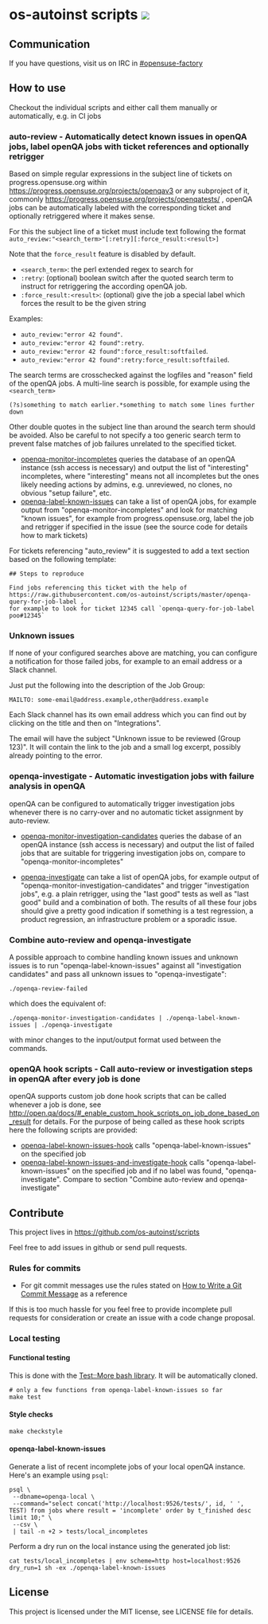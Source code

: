 # os-autoinst scripts ![](https://github.com/os-autoinst/scripts/workflows/ci/badge.svg)


## Communication

If you have questions, visit us on IRC in [#opensuse-factory](irc://chat.freenode.net/opensuse-factory)


## How to use

Checkout the individual scripts and either call them manually or automatically, e.g. in CI jobs

### auto-review - Automatically detect known issues in openQA jobs, label openQA jobs with ticket references and optionally retrigger

Based on simple regular expressions in the subject line of tickets on
progress.opensuse.org within https://progress.opensuse.org/projects/openqav3
or any subproject of it, commonly
https://progress.opensuse.org/projects/openqatests/ , openQA jobs can be
automatically labeled with the corresponding ticket and optionally retriggered
where it makes sense.

For this the subject line of a ticket must include text following the format
`auto_review:"<search_term>"[:retry][:force_result:<result>]`

Note that the `force_result` feature is disabled by default.

* `<search_term>`: the perl extended regex to search for
* `:retry`: (optional) boolean switch after the quoted search term to instruct
   for retriggering the according openQA job.
* `:force_result:<result>`: (optional) give the job a special label which forces the result
   to be the given string

Examples:
* `auto_review:"error 42 found"`.
* `auto_review:"error 42 found":retry`.
* `auto_review:"error 42 found":force_result:softfailed`.
* `auto_review:"error 42 found":retry:force_result:softfailed`.

The search terms are crosschecked against the logfiles and
"reason" field of the openQA jobs. A multi-line search is possible, for
example using the `<search_term>`

  `(?s)something to match earlier.*something to match some lines further down`

Other double quotes in the subject line than around the search term should be
avoided. Also be careful to not specify a too generic search term to prevent
false matches of job failures unrelated to the specified ticket.

* [openqa-monitor-incompletes](https://github.com/os-autoinst/scripts/blob/master/openqa-monitor-incompletes)
  queries the database of an openQA instance (ssh access is necessary) and
  output the list of "interesting" incompletes, where "interesting" means not
  all incompletes but the ones likely needing actions by admins, e.g.
  unreviewed, no clones, no obvious "setup failure", etc.
* [openqa-label-known-issues](https://github.com/os-autoinst/scripts/blob/master/openqa-label-known-issues)
  can take a list of openQA jobs, for example output from
  "openqa-monitor-incompletes" and look for matching "known issues", for
  example from progress.opensuse.org, label the job and retrigger if specified
  in the issue (see the source code for details how to mark tickets)

For tickets referencing "auto_review" it is suggested to add a text section based on the following template:

```
## Steps to reproduce

Find jobs referencing this ticket with the help of
https://raw.githubusercontent.com/os-autoinst/scripts/master/openqa-query-for-job-label ,
for example to look for ticket 12345 call `openqa-query-for-job-label poo#12345`
```

### Unknown issues

If none of your configured searches above are matching, you can configure a
notification for those failed jobs, for example to an email address or a
Slack channel.

Just put the following into the description of the Job Group:

    MAILTO: some-email@address.example,other@address.example

Each Slack channel has its own email address which you can find out by clicking
on the title and then on "Integrations".

The email will have the subject "Unknown issue to be reviewed (Group 123)".
It will contain the link to the job and a small log excerpt, possibly
already pointing to the error.

### openqa-investigate - Automatic investigation jobs with failure analysis in openQA

openQA can be configured to automatically trigger investigation jobs whenever
there is no carry-over and no automatic ticket assignment by auto-review.

* [openqa-monitor-investigation-candidates](https://github.com/os-autoinst/scripts/blob/master/openqa-monitor-investigation-candidates)
  queries the dabase of an openQA instance (ssh access is necessary) and
  output the list of failed jobs that are suitable for triggering
  investigation jobs on, compare to "openqa-monitor-incompletes"

* [openqa-investigate](https://github.com/os-autoinst/scripts/blob/master/openqa-investigate)
  can take a list of openQA jobs, for example output of
  "openqa-monitor-investigation-candidates" and trigger "investigation jobs",
  e.g. a plain retrigger, using the "last good" tests as well as "last good"
  build and a combination of both. The results of all these four jobs should
  give a pretty good indication if something is a test regression, a product
  regression, an infrastructure problem or a sporadic issue.


### Combine auto-review and openqa-investigate

A possible approach to combine handling known issues and unknown issues is to
run "openqa-label-known-issues" against all "investigation candidates" and
pass all unknown issues to "openqa-investigate":

```
./openqa-review-failed
```

which does the equivalent of:

```
./openqa-monitor-investigation-candidates | ./openqa-label-known-issues | ./openqa-investigate
```

with minor changes to the input/output format used between the commands.

### openQA hook scripts - Call auto-review or investigation steps in openQA after every job is done

openQA supports custom job done hook scripts that can be called whenever a job
is done, see
http://open.qa/docs/#_enable_custom_hook_scripts_on_job_done_based_on_result
for details. For the purpose of being called as these hook scripts here the
following scripts are provided:

* [openqa-label-known-issues-hook](https://github.com/os-autoinst/scripts/blob/master/openqa-label-known-issues-hook)
  calls "openqa-label-known-issues" on the specified job
* [openqa-label-known-issues-and-investigate-hook](https://github.com/os-autoinst/scripts/blob/master/openqa-label-known-issues-and-investigate-hook)
  calls "openqa-label-known-issues" on the specified job and if no label was
  found, "openqa-investigate". Compare to section
  "Combine auto-review and openqa-investigate"


## Contribute

This project lives in https://github.com/os-autoinst/scripts

Feel free to add issues in github or send pull requests.

### Rules for commits

* For git commit messages use the rules stated on
  [How to Write a Git Commit Message](http://chris.beams.io/posts/git-commit/) as
  a reference

If this is too much hassle for you feel free to provide incomplete pull
requests for consideration or create an issue with a code change proposal.

### Local testing

#### Functional testing

This is done with the [Test::More bash
library](https://github.com/ingydotnet/test-more-bash).
It will be automatically cloned.


    # only a few functions from openqa-label-known-issues so far
    make test

#### Style checks

    make checkstyle

#### openqa-label-known-issues
Generate a list of recent incomplete jobs of your local openQA instance. Here's an example using `psql`:

```
psql \
 --dbname=openqa-local \
 --command="select concat('http://localhost:9526/tests/', id, ' ', TEST) from jobs where result = 'incomplete' order by t_finished desc limit 10;" \
 --csv \
 | tail -n +2 > tests/local_incompletes
```

Perform a dry run on the local instance using the generated job list:
```
cat tests/local_incompletes | env scheme=http host=localhost:9526 dry_run=1 sh -ex ./openqa-label-known-issues
```

## License

This project is licensed under the MIT license, see LICENSE file for details.
